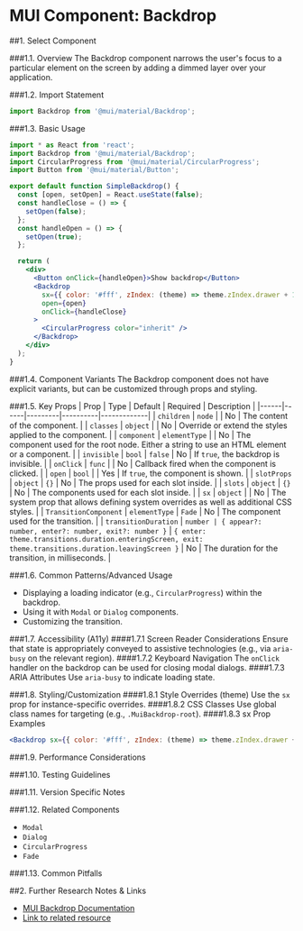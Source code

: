 # MUI Component: Backdrop

##1. Select Component

###1.1. Overview
The Backdrop component narrows the user's focus to a particular element on the screen by adding a dimmed layer over your application.

###1.2. Import Statement
```jsx
import Backdrop from '@mui/material/Backdrop';
```

###1.3. Basic Usage
```jsx
import * as React from 'react';
import Backdrop from '@mui/material/Backdrop';
import CircularProgress from '@mui/material/CircularProgress';
import Button from '@mui/material/Button';

export default function SimpleBackdrop() {
  const [open, setOpen] = React.useState(false);
  const handleClose = () => {
    setOpen(false);
  };
  const handleOpen = () => {
    setOpen(true);
  };

  return (
    <div>
      <Button onClick={handleOpen}>Show backdrop</Button>
      <Backdrop
        sx={{ color: '#fff', zIndex: (theme) => theme.zIndex.drawer + 1 }}
        open={open}
        onClick={handleClose}
      >
        <CircularProgress color="inherit" />
      </Backdrop>
    </div>
  );
}
```

###1.4. Component Variants
The Backdrop component does not have explicit variants, but can be customized through props and styling.

###1.5. Key Props
| Prop | Type | Default | Required | Description |
|------|------|---------|----------|-------------|
| `children` | `node` |  | No | The content of the component. |
| `classes` | `object` |  | No | Override or extend the styles applied to the component. |
| `component` | `elementType` |  | No | The component used for the root node. Either a string to use an HTML element or a component. |
| `invisible` | `bool` | `false` | No | If `true`, the backdrop is invisible. |
| `onClick` | `func` |  | No | Callback fired when the component is clicked. |
| `open` | `bool` |  | Yes | If `true`, the component is shown. |
| `slotProps` | `object` | `{}` | No | The props used for each slot inside. |
| `slots` | `object` | `{}` | No | The components used for each slot inside. |
| `sx` | `object` |  | No | The system prop that allows defining system overrides as well as additional CSS styles. |
| `TransitionComponent` | `elementType` | `Fade` | No | The component used for the transition. |
| `transitionDuration` | `number | { appear?: number, enter?: number, exit?: number }` | `{ enter: theme.transitions.duration.enteringScreen, exit: theme.transitions.duration.leavingScreen }` | No | The duration for the transition, in milliseconds. |

###1.6. Common Patterns/Advanced Usage
- Displaying a loading indicator (e.g., `CircularProgress`) within the backdrop.
- Using it with `Modal` or `Dialog` components.
- Customizing the transition.

###1.7. Accessibility (A11y)
####1.7.1 Screen Reader Considerations
Ensure that state is appropriately conveyed to assistive technologies (e.g., via `aria-busy` on the relevant region).
####1.7.2 Keyboard Navigation
The `onClick` handler on the backdrop can be used for closing modal dialogs.
####1.7.3 ARIA Attributes
Use `aria-busy` to indicate loading state.

###1.8. Styling/Customization
####1.8.1 Style Overrides (theme)
Use the `sx` prop for instance-specific overrides.
####1.8.2 CSS Classes
Use global class names for targeting (e.g., `.MuiBackdrop-root`).
####1.8.3 sx Prop Examples
```jsx
<Backdrop sx={{ color: '#fff', zIndex: (theme) => theme.zIndex.drawer + 1 }}>
```

###1.9. Performance Considerations
<!-- Placeholder for performance optimization tips -->

###1.10. Testing Guidelines
<!-- Placeholder for testing guidelines -->

###1.11. Version Specific Notes
<!-- Placeholder for version specific notes -->

###1.12. Related Components
- `Modal`
- `Dialog`
- `CircularProgress`
- `Fade`

###1.13. Common Pitfalls
<!-- Placeholder for common pitfalls -->

##2. Further Research Notes & Links
- [MUI Backdrop Documentation](https://mui.com/material-ui/react-backdrop/)
- [Link to related resource](https://example.com)